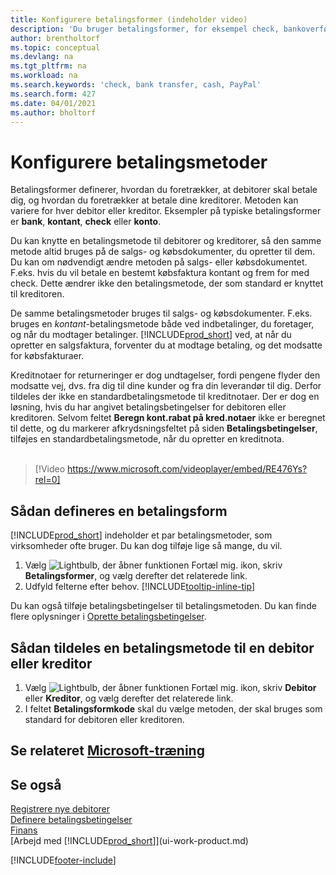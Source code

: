 ```yaml
---
title: Konfigurere betalingsformer (indeholder video)
description: 'Du bruger betalingsformer, for eksempel check, bankoverførsel, kontant eller PayPal, til at definere, hvordan salgs- og købsfakturaer skal betales.'
author: brentholtorf
ms.topic: conceptual
ms.devlang: na
ms.tgt_pltfrm: na
ms.workload: na
ms.search.keywords: 'check, bank transfer, cash, PayPal'
ms.search.form: 427
ms.date: 04/01/2021
ms.author: bholtorf
---
```

# <a name="set-up-payment-methods" />Konfigurere betalingsmetoder

Betalingsformer definerer, hvordan du foretrækker, at debitorer skal betale dig, og hvordan du foretrækker at betale dine kreditorer. Metoden kan variere for hver debitor eller kreditor. Eksempler på typiske betalingsformer er **bank**, **kontant**, **check** eller **konto**.

Du kan knytte en betalingsmetode til debitorer og kreditorer, så den samme metode altid bruges på de salgs- og købsdokumenter, du opretter til dem. Du kan om nødvendigt ændre metoden på salgs- eller købsdokumentet. F.eks. hvis du vil betale en bestemt købsfaktura kontant og frem for med check. Dette ændrer ikke den betalingsmetode, der som standard er knyttet til kreditoren.

De samme betalingsmetoder bruges til salgs- og købsdokumenter. F.eks. bruges en _kontant_-betalingsmetode både ved indbetalinger, du foretager, og når du modtager betalinger. [!INCLUDE[prod_short](includes/prod_short.md)] ved, at når du opretter en salgsfaktura, forventer du at modtage betaling, og det modsatte for købsfakturaer.

Kreditnotaer for returneringer er dog undtagelser, fordi pengene flyder den modsatte vej, dvs. fra dig til dine kunder og fra din leverandør til dig. Derfor tildeles der ikke en standardbetalingsmetode til kreditnotaer. Der er dog en løsning, hvis du har angivet betalingsbetingelser for debitoren eller kreditoren. Selvom feltet **Beregn kont.rabat på kred.notaer** ikke er beregnet til dette, og du markerer afkrydsningsfeltet på siden **Betalingsbetingelser**, tilføjes en standardbetalingsmetode, når du opretter en kreditnota. <br><br>  

> [!Video https://www.microsoft.com/videoplayer/embed/RE476Ys?rel=0]

## <a name="to-set-up-a-payment-method" />Sådan defineres en betalingsform

[!INCLUDE[prod_short](includes/prod_short.md)] indeholder et par betalingsmetoder, som virksomheder ofte bruger. Du kan dog tilføje lige så mange, du vil.

1. Vælg ![Lightbulb, der åbner funktionen Fortæl mig.](media/ui-search/search_small.png "Fortæl mig, hvad du vil foretage dig") ikon, skriv **Betalingsformer**, og vælg derefter det relaterede link.
2. Udfyld felterne efter behov. [!INCLUDE[tooltip-inline-tip](includes/tooltip-inline-tip_md.md)]

Du kan også tilføje betalingsbetingelser til betalingsmetoden. Du kan finde flere oplysninger i [Oprette betalingsbetingelser](finance-payment-terms.md).  

## <a name="to-assign-a-payment-method-to-a-customer-or-vendor" />Sådan tildeles en betalingsmetode til en debitor eller kreditor

1. Vælg ![Lightbulb, der åbner funktionen Fortæl mig.](media/ui-search/search_small.png "Fortæl mig, hvad du vil foretage dig") ikon, skriv **Debitor** eller **Kreditor**, og vælg derefter det relaterede link.
2. I feltet **Betalingsformkode** skal du vælge metoden, der skal bruges som standard for debitoren eller kreditoren.

## <a name="see-related-microsoft-training" />Se relateret [Microsoft-træning](/training/modules/cash-management-dynamics-365-business-central/)

## <a name="see-also" />Se også

[Registrere nye debitorer](sales-how-register-new-customers.md)  
[Definere betalingsbetingelser](finance-payment-terms.md)  
[Finans](finance.md)  
[Arbejd med [!INCLUDE[prod_short](includes/prod_short.md)]](ui-work-product.md)  


[!INCLUDE[footer-include](includes/footer-banner.md)]
